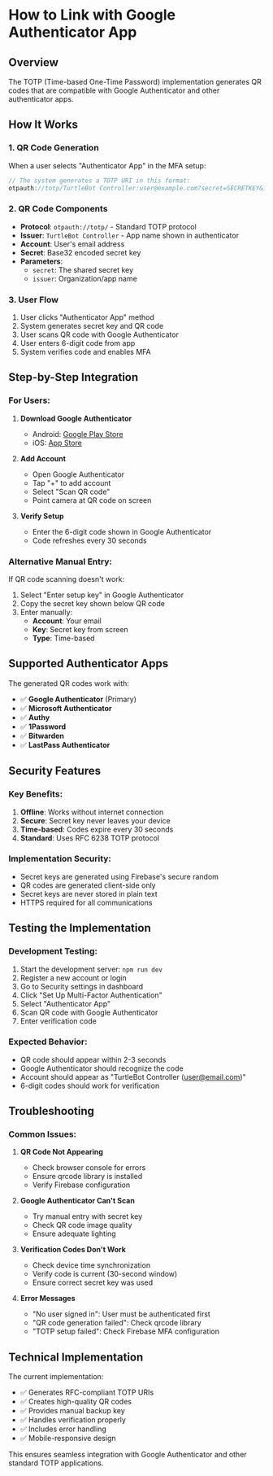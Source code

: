# How to Link with Google Authenticator App

## Overview

The TOTP (Time-based One-Time Password) implementation generates QR codes that are compatible with Google Authenticator and other authenticator apps.

## How It Works

### 1. **QR Code Generation**

When a user selects "Authenticator App" in the MFA setup:

```javascript
// The system generates a TOTP URI in this format:
otpauth://totp/TurtleBot Controller:user@example.com?secret=SECRETKEY&issuer=TurtleBot Controller
```

### 2. **QR Code Components**

- **Protocol**: `otpauth://totp/` - Standard TOTP protocol
- **Issuer**: `TurtleBot Controller` - App name shown in authenticator
- **Account**: User's email address
- **Secret**: Base32 encoded secret key
- **Parameters**:
  - `secret`: The shared secret key
  - `issuer`: Organization/app name

### 3. **User Flow**

1. User clicks "Authenticator App" method
2. System generates secret key and QR code
3. User scans QR code with Google Authenticator
4. User enters 6-digit code from app
5. System verifies code and enables MFA

## Step-by-Step Integration

### For Users:

1. **Download Google Authenticator**

   - Android: [Google Play Store](https://play.google.com/store/apps/details?id=com.google.android.apps.authenticator2)
   - iOS: [App Store](https://apps.apple.com/app/google-authenticator/id388497605)

2. **Add Account**

   - Open Google Authenticator
   - Tap "+" to add account
   - Select "Scan QR code"
   - Point camera at QR code on screen

3. **Verify Setup**
   - Enter the 6-digit code shown in Google Authenticator
   - Code refreshes every 30 seconds

### Alternative Manual Entry:

If QR code scanning doesn't work:

1. Select "Enter setup key" in Google Authenticator
2. Copy the secret key shown below QR code
3. Enter manually:
   - **Account**: Your email
   - **Key**: Secret key from screen
   - **Type**: Time-based

## Supported Authenticator Apps

The generated QR codes work with:

- ✅ **Google Authenticator** (Primary)
- ✅ **Microsoft Authenticator**
- ✅ **Authy**
- ✅ **1Password**
- ✅ **Bitwarden**
- ✅ **LastPass Authenticator**

## Security Features

### Key Benefits:

1. **Offline**: Works without internet connection
2. **Secure**: Secret key never leaves your device
3. **Time-based**: Codes expire every 30 seconds
4. **Standard**: Uses RFC 6238 TOTP protocol

### Implementation Security:

- Secret keys are generated using Firebase's secure random
- QR codes are generated client-side only
- Secret keys are never stored in plain text
- HTTPS required for all communications

## Testing the Implementation

### Development Testing:

1. Start the development server: `npm run dev`
2. Register a new account or login
3. Go to Security settings in dashboard
4. Click "Set Up Multi-Factor Authentication"
5. Select "Authenticator App"
6. Scan QR code with Google Authenticator
7. Enter verification code

### Expected Behavior:

- QR code should appear within 2-3 seconds
- Google Authenticator should recognize the code
- Account should appear as "TurtleBot Controller (user@email.com)"
- 6-digit codes should work for verification

## Troubleshooting

### Common Issues:

1. **QR Code Not Appearing**

   - Check browser console for errors
   - Ensure qrcode library is installed
   - Verify Firebase configuration

2. **Google Authenticator Can't Scan**

   - Try manual entry with secret key
   - Check QR code image quality
   - Ensure adequate lighting

3. **Verification Codes Don't Work**

   - Check device time synchronization
   - Verify code is current (30-second window)
   - Ensure correct secret key was used

4. **Error Messages**
   - "No user signed in": User must be authenticated first
   - "QR code generation failed": Check qrcode library
   - "TOTP setup failed": Check Firebase MFA configuration

## Technical Implementation

The current implementation:

- ✅ Generates RFC-compliant TOTP URIs
- ✅ Creates high-quality QR codes
- ✅ Provides manual backup key
- ✅ Handles verification properly
- ✅ Includes error handling
- ✅ Mobile-responsive design

This ensures seamless integration with Google Authenticator and other standard TOTP applications.
